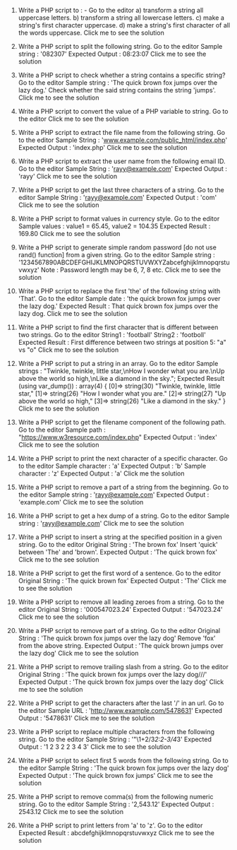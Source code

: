 1. Write a PHP script to : - Go to the editor
a) transform a string all uppercase letters.
b) transform a string all lowercase letters.
c) make a string's first character uppercase.
d) make a string's first character of all the words uppercase.
Click me to see the solution

2. Write a PHP script to split the following string. Go to the editor
Sample string : '082307'
Expected Output : 08:23:07
Click me to see the solution

3. Write a PHP script to check whether a string contains a specific string? Go to the editor
Sample string : 'The quick brown fox jumps over the lazy dog.'
Check whether the said string contains the string 'jumps'.
Click me to see the solution

4. Write a PHP script to convert the value of a PHP variable to string. Go to the editor
Click me to see the solution

5. Write a PHP script to extract the file name from the following string. Go to the editor
Sample String : 'www.example.com/public_html/index.php'
Expected Output : 'index.php'
Click me to see the solution

6. Write a PHP script to extract the user name from the following email ID. Go to the editor
Sample String : 'rayy@example.com'
Expected Output : 'rayy'
Click me to see the solution

7. Write a PHP script to get the last three characters of a string. Go to the editor
Sample String : 'rayy@example.com'
Expected Output : 'com'
Click me to see the solution

8. Write a PHP script to format values in currency style. Go to the editor
Sample values : value1 = 65.45, value2 = 104.35
Expected Result : 169.80
Click me to see the solution

9. Write a PHP script to generate simple random password [do not use rand() function] from a given string. Go to the editor
Sample string : '1234567890ABCDEFGHIJKLMNOPQRSTUVWXYZabcefghijklmnopqrstuvwxyz'
Note : Password length may be 6, 7, 8 etc.
Click me to see the solution

10. Write a PHP script to replace the first 'the' of the following string with 'That'. Go to the editor
Sample date : 'the quick brown fox jumps over the lazy dog.'
Expected Result : That quick brown fox jumps over the lazy dog.
Click me to see the solution

11. Write a PHP script to find the first character that is different between two strings. Go to the editor
String1 : 'football'
String2 : 'footboll'
Expected Result : First difference between two strings at position 5: "a" vs "o"
Click me to see the solution

12. Write a PHP script to put a string in an array. Go to the editor
Sample strings : "Twinkle, twinkle, little star,\nHow I wonder what you are.\nUp above the world so high,\nLike a diamond in the sky.";
Expected Result (using var_dump()) : array(4) { [0]=> string(30) "Twinkle, twinkle, little star," [1]=> string(26) "How I wonder what you are." [2]=> string(27) "Up above the world so high," [3]=> string(26) "Like a diamond in the sky." }
Click me to see the solution

13. Write a PHP script to get the filename component of the following path. Go to the editor
Sample path : "https://www.w3resource.com/index.php"
Expected Output : 'index'
Click me to see the solution

14. Write a PHP script to print the next character of a specific character. Go to the editor
Sample character : 'a'
Expected Output : 'b'
Sample character : 'z'
Expected Output : 'a'
Click me the solution

15. Write a PHP script to remove a part of a string from the beginning. Go to the editor
Sample string : 'rayy@example.com'
Expected Output : 'example.com'
Click me to see the solution

16. Write a PHP script to get a hex dump of a string. Go to the editor
Sample string : 'rayy@example.com'
Click me to see the solution

17. Write a PHP script to insert a string at the specified position in a given string. Go to the editor
Original String : 'The brown fox'
Insert 'quick' between 'The' and 'brown'.
Expected Output : 'The quick brown fox'
Click me to the see solution

18. Write a PHP script to get the first word of a sentence. Go to the editor
Original String : 'The quick brown fox'
Expected Output : 'The'
Click me to see the solution

19. Write a PHP script to remove all leading zeroes from a string. Go to the editor
Original String : '000547023.24'
Expected Output : '547023.24'
Click me to see the solution

20. Write a PHP script to remove part of a string. Go to the editor
Original String : 'The quick brown fox jumps over the lazy dog'
Remove 'fox' from the above string.
Expected Output : 'The quick brown jumps over the lazy dog'
Click me to see the solution

21. Write a PHP script to remove trailing slash from a string. Go to the editor
Original String : 'The quick brown fox jumps over the lazy dog///'
Expected Output : 'The quick brown fox jumps over the lazy dog'
Click me to see the solution

22. Write a PHP script to get the characters after the last '/' in an url. Go to the editor
Sample URL : 'http://www.example.com/5478631'
Expected Output : '5478631'
Click me to see the solution

23. Write a PHP script to replace multiple characters from the following string. Go to the editor
Sample String : '\"\1+2/3*2:2-3/4*3'
Expected Output : '1 2 3 2 2 3 4 3'
Click me to see the solution

24. Write a PHP script to select first 5 words from the following string. Go to the editor
Sample String : 'The quick brown fox jumps over the lazy dog'
Expected Output : 'The quick brown fox jumps'
Click me to see the solution

25. Write a PHP script to remove comma(s) from the following numeric string. Go to the editor
Sample String : '2,543.12'
Expected Output : 2543.12
Click me to see the solution

26. Write a PHP script to print letters from 'a' to 'z'. Go to the editor
Expected Result : abcdefghijklmnopqrstuvwxyz
Click me to see the solution